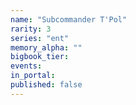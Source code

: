 ```yaml
---
name: "Subcommander T'Pol"
rarity: 3
series: "ent"
memory_alpha: ""
bigbook_tier:
events:
in_portal:
published: false
---
```


